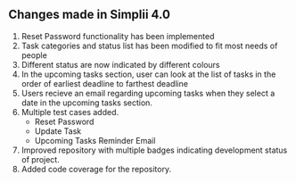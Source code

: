 <h2> Changes made in Simplii 4.0 </h2>

<ol>
  <li>Reset Password functionality has been implemented</li>
  <li>Task categories and status list has been modified to fit most needs of people</li>
  <li>Different status are now indicated by different colours</li>
  <li>In the upcoming tasks section, user can look at the list of tasks in the order of earliest deadline to farthest deadline</li>
  <li>Users recieve an email regarding upcoming tasks when they select a date in the upcoming tasks section.</li>
  <li>Multiple test cases added.
    <ul>
      <li>Reset Password</li>
      <li>Update Task</li>
      <li>Upcoming Tasks Reminder Email</li>
    </ul>
  </li>
  <li>Improved repository with multiple badges indicating development status of project.</li>
  <li>Added code coverage for the repository.</li>
</ol>
